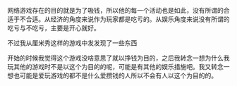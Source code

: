 网络游戏存在的目的就是为了吸钱，所以他的每一个活动也是如此，没有所谓的合适于不合适。从经济的角度来说作为玩家都是吃亏的。从娱乐角度来说没有所谓的吃亏与不吃亏，主要是开心就好。

不过我从厘米秀这样的游戏中发发现了一些东西

开始的时候我觉得这个游戏没啥意思了就以挣钱为目的，之后我转念一想为什么我玩其他的游戏时不是以这个为目的的呢，可能是有其他的娱乐措施吧。我又转念一想也可能是爱玩游戏的都不是什么爱攒钱的人所以不会有人以这个为目的的。